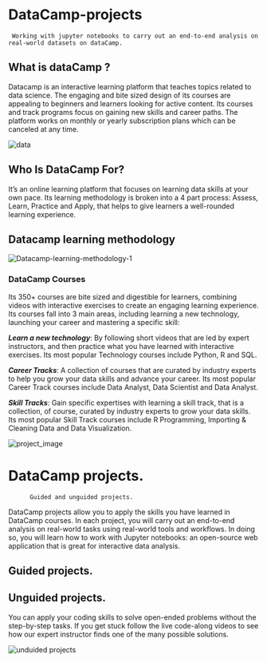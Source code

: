 # DataCamp-projects
     Working with jupyter notebooks to carry out an end-to-end analysis on real-world datasets on dataCamp.
## What is dataCamp ?

Datacamp is an interactive learning platform that teaches topics related to data science. The engaging and bite sized design of its courses are appealing to beginners and learners looking for active content. Its courses and track programs focus on gaining new skills and career paths. The platform works on monthly or yearly subscription plans which can be canceled at any time.

![data](https://user-images.githubusercontent.com/84151016/154541267-2194fb97-3c5f-49e7-a8f9-5cc36bb2fecf.png)

## Who Is DataCamp For?

It’s an online learning platform that focuses on learning data skills at your own pace. Its learning methodology is broken into a 4 part process: Assess, Learn, Practice and Apply, that helps to give learners a well-rounded learning experience.

## Datacamp learning methodology


![Datacamp-learning-methodology-1](https://user-images.githubusercontent.com/84151016/154541211-cb5370a5-209f-4409-b05e-ff9388e28176.png)

### DataCamp Courses

Its 350+ courses are bite sized and digestible for learners, combining videos with interactive exercises to create an engaging learning experience. Its courses fall into 3 main areas, including learning a new technology, launching your career and mastering a specific skill:

***Learn a new technology***: By following short videos that are led by expert instructors, and then practice what you have learned with interactive exercises. Its most popular Technology courses include Python, R and SQL.

***Career Tracks***: A collection of courses that are curated by industry experts to help you grow your data skills and advance your career. Its most popular Career Track courses include Data Analyst, Data Scientist and Data Analyst.

***Skill Tracks***: Gain specific expertises with learning a skill track, that is a collection, of course, curated by industry experts to grow your data skills. Its most popular Skill Track courses include R Programming, Importing & Cleaning Data and Data Visualization.

![project_image](https://user-images.githubusercontent.com/84151016/154541372-d15aeace-48f5-42bd-827e-3d8a3108e3b7.png)

# DataCamp projects.
          Guided and unguided projects.

DataCamp projects allow you to apply the skills you have learned in DataCamp courses. 
In each project, you will carry out an end-to-end analysis on real-world tasks using real-world tools and workflows.
In doing so, you will learn how to work with Jupyter notebooks: an open-source web application that is great for interactive data analysis.
 
 ## Guided projects.
 
 
 ## Unguided projects.
 
You can apply your coding skills to solve open-ended problems without the step-by-step tasks.
If you get stuck follow the live code-along videos to see how our expert instructor finds one of the many possible solutions.

![unduided projects](https://user-images.githubusercontent.com/84151016/155840921-e903678b-5f4a-4015-ab29-4a7dafe02d04.jpeg)



